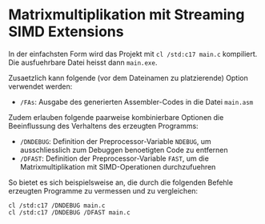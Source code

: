 # Matrixmultiplikation mit Streaming SIMD Extensions

In der einfachsten Form wird das Projekt mit `cl /std:c17 main.c` kompiliert.
Die ausfuehrbare Datei heisst dann `main.exe`.

Zusaetzlich kann folgende (vor dem Dateinamen zu platzierende) Option verwendet werden:

* `/FAs`: Ausgabe des generierten Assembler-Codes in die Datei `main.asm`

Zudem erlauben folgende paarweise kombinierbare Optionen die Beeinflussung des Verhaltens des erzeugten Programms:

* `/DNDEBUG`: Definition der Preprocessor-Variable `NDEBUG`, um ausschliesslich zum Debuggen benoetigten Code zu entfernen
* `/DFAST`: Definition der Preprocessor-Variable `FAST`, um die Matrixmultiplikation mit SIMD-Operationen durchzufuehren

So bietet es sich beispielsweise an, die durch die folgenden Befehle erzeugten Programme zu vermessen und zu vergleichen: 

```shell
cl /std:c17 /DNDEBUG main.c
cl /std:c17 /DNDEBUG /DFAST main.c
```
